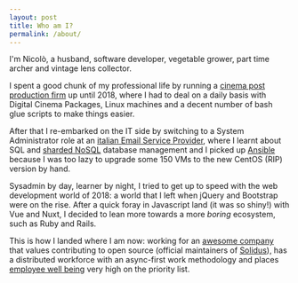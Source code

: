 ```yaml
---
layout: post
title: Who am I?
permalink: /about/
---
```


I'm Nicolò, a husband, software developer, vegetable grower, part time archer and vintage lens collector.

I spent a good chunk of my professional life by running a [cinema post production firm](https://www.magesticfilm.com/en/) up until 2018, where I had to deal on a daily basis with Digital Cinema Packages, Linux machines and a decent number of bash glue scripts to make things easier.

After that I re-embarked on the IT side by switching to a System Administrator role at an [italian Email Service Provider](https://cerberoos.com/), where I learnt about SQL and [sharded NoSQL](https://www.mongodb.com/) database management and I picked up [Ansible](https://www.ansible.com/) because I was too lazy to upgrade some 150 VMs to the new CentOS (RIP) version by hand.

Sysadmin by day, learner by night, I tried to get up to speed with the web development world of 2018: a world that I left when jQuery and Bootstrap were on the rise. After a quick foray in Javascript land (it was so shiny!) with Vue and Nuxt, I decided to lean more towards a more _boring_ ecosystem, such as Ruby and Rails.

This is how I landed where I am now: working for an [awesome company](https://nebulab.com) that values contributing to open source (official maintainers of [Solidus](https://solidus.io)), has a distributed workforce with an async-first work methodology and places [employee well being](https://www.bestworkplaces.it/aziende/nebulab/) very high on the priority list.
